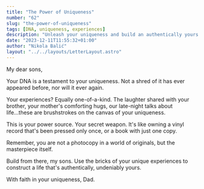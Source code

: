 ```yaml
---
title: "The Power of Uniqueness"
number: "62"
slug: "the-power-of-uniqueness"
tags: [DNA, uniqueness, experiences]
description: "Unleash your uniqueness and build an authentically yours life. Embrace the power of your one-of-a-kind DNA and experiences."
date: "2023-12-11T11:55:32+01:00"
author: "Nikola Balić"
layout: "../../layouts/LetterLayout.astro"
---
```

My dear sons,

Your DNA is a testament to your uniqueness. Not a shred of it has ever appeared before, nor will it ever again. 

Your experiences? Equally one-of-a-kind. The laughter shared with your brother, your mother's comforting hugs, our late-night talks about life...these are brushstrokes on the canvas of your uniqueness.

This is your power source. Your secret weapon. It's like owning a vinyl record that's been pressed only once, or a book with just one copy. 

Remember, you are not a photocopy in a world of originals, but the masterpiece itself. 

Build from there, my sons. Use the bricks of your unique experiences to construct a life that's authentically, undeniably yours.

With faith in your uniqueness,
Dad.